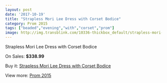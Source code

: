 ```yaml
---
layout: post
date: '2017-10-19'
title: "Strapless Mori Lee Dress with Corset Bodice"
category: Prom 2015
tags: ["beaded","evening","with","corset","prom"]
image: http://img.transblink.com/10336-thickbox_default/strapless-mori-lee-dress-with-corset-bodice.jpg
---
```

Strapless Mori Lee Dress with Corset Bodice

On Sales: **$338.99**
<a href="https://www.transblink.com/en/prom-2015/3361-strapless-mori-lee-dress-with-corset-bodice.html"><amp-img layout="responsive" width="600" height="600" src="//img.transblink.com/10336-thickbox_default/strapless-mori-lee-dress-with-corset-bodice.jpg" alt="Strapless Mori Lee Dress with Corset Bodice 0" /></a>
<a href="https://www.transblink.com/en/prom-2015/3361-strapless-mori-lee-dress-with-corset-bodice.html"><amp-img layout="responsive" width="600" height="600" src="//img.transblink.com/10338-thickbox_default/strapless-mori-lee-dress-with-corset-bodice.jpg" alt="Strapless Mori Lee Dress with Corset Bodice 1" /></a>
<a href="https://www.transblink.com/en/prom-2015/3361-strapless-mori-lee-dress-with-corset-bodice.html"><amp-img layout="responsive" width="600" height="600" src="//img.transblink.com/10337-thickbox_default/strapless-mori-lee-dress-with-corset-bodice.jpg" alt="Strapless Mori Lee Dress with Corset Bodice 2" /></a>

Buy it: [Strapless Mori Lee Dress with Corset Bodice](https://www.transblink.com/en/prom-2015/3361-strapless-mori-lee-dress-with-corset-bodice.html "Strapless Mori Lee Dress with Corset Bodice")

View more: [Prom 2015](https://www.transblink.com/en/10-prom-2015 "Prom 2015")